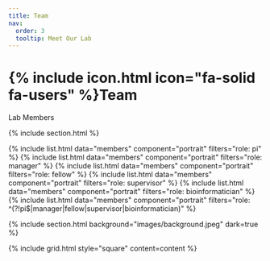 ```yaml
---
title: Team
nav:
  order: 3
  tooltip: Meet Our Lab
---
```


# {% include icon.html icon="fa-solid fa-users" %}Team

Lab Members

{% include section.html %}

{% include list.html data="members" component="portrait" filters="role: pi" %}
{% include list.html data="members" component="portrait" filters="role: manager" %}
{% include list.html data="members" component="portrait" filters="role: fellow" %}
{% include list.html data="members" component="portrait" filters="role: supervisor" %}
{% include list.html data="members" component="portrait" filters="role: bioinformatician" %}
{% include list.html data="members" component="portrait" filters="role: ^(?!pi$|manager|fellow|supervisor|bioinformatician)" %}

{% include section.html background="images/background.jpeg" dark=true %}

{% include grid.html style="square" content=content %}

